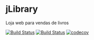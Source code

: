 # jLibrary
Loja web para vendas de livros



[![Build Status](https://travis-ci.org/BitsHammer/jLibrary.svg?branch=master)](https://travis-ci.org/BitsHammer/jLibrary)
[![Build Status](https://snap-ci.com/BitsHammer/jLibrary/branch/master/build_image)](https://snap-ci.com/BitsHammer/jLibrary/branch/master)
[![codecov](https://codecov.io/gh/BitsHammer/jLibrary/branch/master/graph/badge.svg)](https://codecov.io/gh/BitsHammer/jLibrary)

